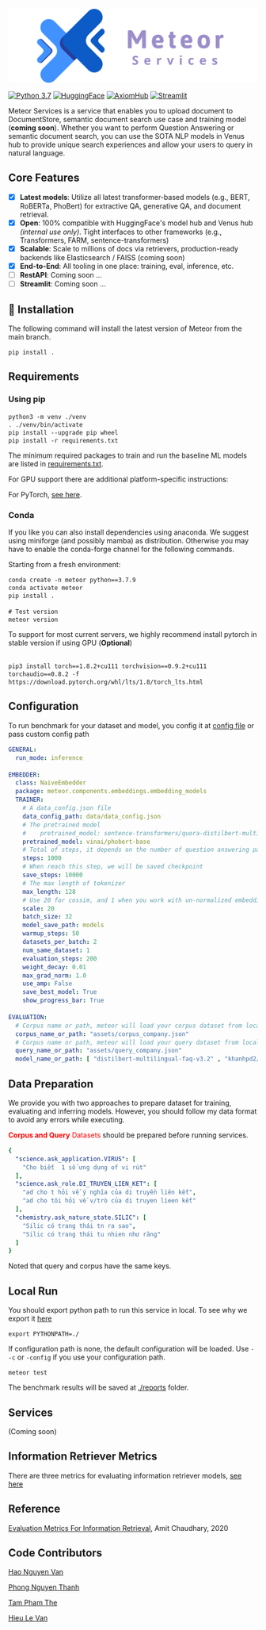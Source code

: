 <p align="center">
  <a href="https://gitlab.ftech.ai/nlp/va/knowledge-retrieval"><img src="./images/Meteor.svg" alt="Meteor Services"></a>
</p>

<p>

[![Python 3.7](https://img.shields.io/badge/python-3.7-blue.svg)](https://www.python.org/downloads/release/python-390/)
[![HuggingFace](https://img.shields.io/badge/%F0%9F%A4%97-Models%20on%20Hub-yellow)](https://huggingface.co/models?filter=keytotext)
[![AxiomHub](https://img.shields.io/badge/Axiom-Axiom%20Hub-blue)](https://axiom.dev.ftech.ai/ui/home)
[![Streamlit](https://img.shields.io/badge/Streamlit-Demo-ff69b4)](https://gitlab.ftech.ai/nlp/va/knowledge-retrieval)
</p>



Meteor Services is a service that enables you to upload document to DocumentStore, semantic document search use case and training
model (**coming soon**).
Whether you want to perform Question Answering or semantic document search, you can use the SOTA NLP models
in Venus hub to provide unique search experiences and allow your users to query in natural language.

## Core Features

- [x] **Latest models**: Utilize all latest transformer-based models (e.g., BERT, RoBERTa, PhoBert) for extractive QA,
  generative QA, and document retrieval.
- [x] **Open**: 100% compatible with HuggingFace's model hub and Venus hub *(internal use only)*. Tight interfaces to other
  frameworks (e.g., Transformers, FARM, sentence-transformers)
- [x] **Scalable**: Scale to millions of docs via retrievers, production-ready backends like Elasticsearch / FAISS (coming
  soon)
- [x] **End-to-End**: All tooling in one place: training, eval, inference, etc.
- [ ] **RestAPI**: Coming soon ...
- [ ] **Streamlit**: Coming soon ...

## 💾 Installation


The following command will install the latest version of Meteor from the main branch.

```shell
pip install .
```

## Requirements
### Using pip

```shell
python3 -m venv ./venv 
. ./venv/bin/activate
pip install --upgrade pip wheel
pip install -r requirements.txt
```

The minimum required packages to train and run the baseline ML models are listed in [requirements.txt](requirements.txt).

For GPU support there are additional platform-specific instructions:

For PyTorch, [see here](https://pytorch.org/get-started/locally/).

### Conda
If you like you can also install dependencies using anaconda. We suggest using miniforge (and possibly mamba) as distribution. Otherwise you may have to enable the conda-forge channel for the following commands.

Starting from a fresh environment:

```shell
conda create -n meteor python==3.7.9
conda activate meteor
pip install .

# Test version 
meteor version
```

To support for most current servers, we highly recommend install pytorch in stable version if using GPU (**Optional**)
```commandline

pip3 install torch==1.8.2+cu111 torchvision==0.9.2+cu111 torchaudio==0.8.2 -f https://download.pytorch.org/whl/lts/1.8/torch_lts.html
```

## Configuration

To run benchmark for your dataset and model, you config it at [config file](config/config.yaml) or pass custom config path
```yaml
GENERAL:
  run_mode: inference

EMBEDDER:
  class: NaiveEmbedder
  package: meteor.components.embeddings.embedding_models
  TRAINER:
    # A data_config.json file
    data_config_path: data/data_config.json
    # The pretrained model
    #    pretrained_model: sentence-transformers/quora-distilbert-multilingual
    pretrained_model: vinai/phobert-base
    # Total of steps, it depends on the number of question answering pair that you have
    steps: 1000
    # When reach this step, we will be saved checkpoint
    save_steps: 10000
    # The max length of tokenizer
    max_length: 128
    # Use 20 for cossim, and 1 when you work with un-normalized embeddings with dot product
    scale: 20
    batch_size: 32
    model_save_path: models
    warmup_steps: 50
    datasets_per_batch: 2
    num_same_dataset: 1
    evaluation_steps: 200
    weight_decay: 0.01
    max_grad_norm: 1.0
    use_amp: False
    save_best_model: True
    show_progress_bar: True

EVALUATION:
  # Corpus name or path, meteor will load your corpus dataset from local or axiom hub (coming soon)
  corpus_name_or_path: "assets/corpus_company.json"
  # Corpus name or path, meteor will load your query dataset from local or axiom hub ((coming soon))
  query_name_or_path: "assets/query_company.json"
  model_name_or_path: [ "distilbert-multilingual-faq-v3.2" , "khanhpd2/sbert_phobert_large_cosine_sim", "timi-idol-paraphrase-multilingual-MiniLM-L12-v2-v.1.0.1"]


```

## Data Preparation
We provide you with two approaches to prepare dataset for training, evaluating and inferring models. However, you should follow my data format to avoid any errors while executing.

<span style="color:red">**Corpus and Query** Datasets</span> should be prepared before running services.
```yaml
{
  "science.ask_application.VIRUS": [
    "Cho biết  1 số ưng dụng of vi rút"
  ],
  "science.ask_role.DI_TRUYEN_LIEN_KET": [
    "ad cho t hỏi về ý nghĩa của di truyền liên kết",
    "ad cho tôi hỏi về v/trò của di truyen lieen kết"
  ],
  "chemistry.ask_nature_state.SILIC": [
    "Silic có trang thái tn ra sao",
    "Silic có trang thái tu nhien như răng"
  ]
}

```
Noted that query and corpus have the same keys.


## Local Run
You should export python path to run this service in local. To see why we export it [here](https://www.simplilearn.com/tutorials/python-tutorial/python-path)
```commandline
export PYTHONPATH=./
```

If configuration path is none, the default configuration will be loaded. Use `--c` or `-config` if you use your configuration path.

```shell
meteor test 
```
The benchmark results will be saved at [./reports](reports) folder.
## Services

(Coming soon)


## Information Retriever Metrics
There are three metrics for evaluating information retriever models, [see here](https://docs.google.com/document/d/1bTPGMUd4q0591bIRb9g28X1qxcc3B5i0WdQPvegZINE/edit)

## Reference
[Evaluation Metrics For Information Retrieval](https://amitness.com/2020/08/information-retrieval-evaluation/), Amit Chaudhary, 2020


## Code Contributors
[Hao Nguyen Van](https://gitlab.ftech.ai/haonv)

[Phong Nguyen Thanh](https://gitlab.ftech.ai/phongnt)

[Tam Pham The](https://gitlab.ftech.ai/tampt)

[Hieu Le Van](https://gitlab.ftech.ai/leanhhieu231)










